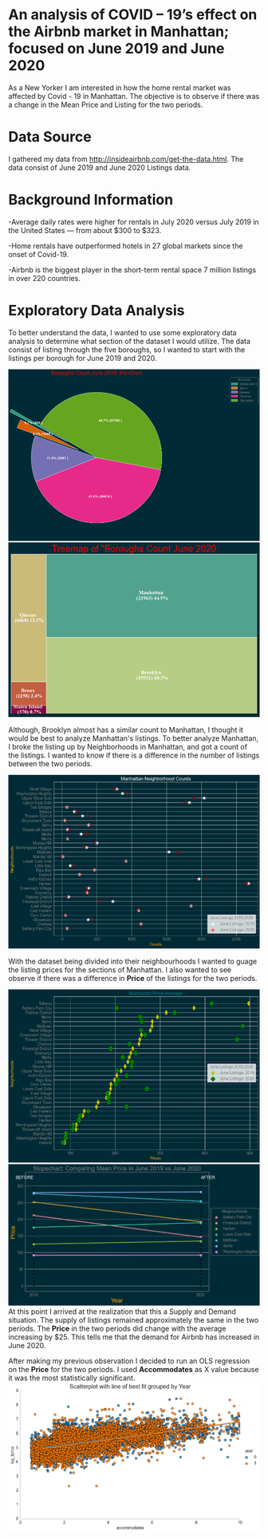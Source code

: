 # An analysis of COVID – 19’s effect on the Airbnb market in Manhattan; focused on June 2019 and June 2020
As a New Yorker I am interested in how the home rental market was affected by Covid - 19 in Manhattan. 
The objective is to observe if there was a change in the Mean Price and Listing for the two periods. 

# Data Source 
I gathered my data from http://insideairbnb.com/get-the-data.html.
The data consist of June 2019 and June 2020 Listings data.

# Background Information
-Average daily rates were higher for rentals in July 2020 versus July 2019 in the United States — from about $300 to $323. 

-Home rentals have outperformed hotels in 27 global markets since the onset of Covid-19.

-Airbnb is the biggest player in the short-term rental space 7 million listings in over 220 countries.

# Exploratory Data Analysis

To better understand the data, I wanted to use some exploratory data analysis to determine what section of the dataset I  would utilize.
The data consist of listing through the five boroughs, so I wanted to start with the listings per borough for June 2019 and 2020.

![image](https://github.com/jonathanl1220/AirbnbCovidAnalysis/blob/master/img/PieChartJune2019.png)
![image](https://github.com/jonathanl1220/AirbnbCovidAnalysis/blob/master/img/Treemap%20June%202020.png)

Although, Brooklyn almost has a similar count to Manhattan, I thought it would be best to analyze Manhattan's listings. To better analyze Manhattan, I broke the listing up by Neighborhoods  in Manhattan, and got a count of the listings. I wanted to know if there is a difference  in the number of listings between the two periods.

![image](https://github.com/jonathanl1220/AirbnbCovidAnalysis/blob/master/img/ManhattanListingScatter.png)

With the dataset being divided into their neighbourhoods I wanted to guage the listing prices for the sections of Manhattan. I also wanted to see observe if there was a difference in **Price** of the listings for the two periods. 

![image](https://github.com/jonathanl1220/AirbnbCovidAnalysis/blob/master/img/ManhattanScatterJunePrice.png)
![image](https://github.com/jonathanl1220/AirbnbCovidAnalysis/blob/master/img/SlopeChart.png)
At this point I arrived at the realization that this a Supply and Demand situation. The supply of listings remained  approximately the same in the two periods. The **Price** in the two periods did change with the average increasing by $25. This tells me that the demand for Airbnb has increased in June 2020.






After making my previous observation I decided to run an OLS regression on the **Price** for the two periods. I used **Accommodates** as X value because it was the most statistically significant.
![image](https://github.com/jonathanl1220/AirbnbCovidAnalysis/blob/master/img/Regression2.png)


